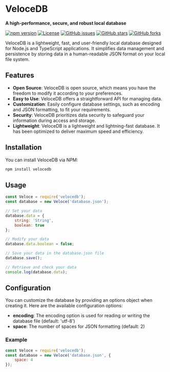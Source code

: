 # VeloceDB

**A high-performance, secure, and robust local database**

[![npm version](https://badge.fury.io/js/velocedb.svg)](https://www.npmjs.com/package/velocedb)
[![License](https://img.shields.io/badge/license-MIT-blue.svg)](https://opensource.org/licenses/MIT)
[![GitHub issues](https://img.shields.io/github/issues/absyro/VeloceDB.svg)](https://github.com/absyro/VeloceDB/issues)
[![GitHub stars](https://img.shields.io/github/stars/absyro/VeloceDB.svg)](https://github.com/absyro/VeloceDB/stargazers)
[![GitHub forks](https://img.shields.io/github/forks/absyro/VeloceDB.svg)](https://github.com/absyro/VeloceDB/forks)

VeloceDB is a lightweight, fast, and user-friendly local database designed for Node.js and TypeScript applications. It simplifies data management and persistence by storing data in a human-readable JSON format on your local file system.

## Features

- **Open Source**: VeloceDB is open source, which means you have the freedom to modify it according to your preferences.
- **Easy to Use**: VeloceDB offers a straightforward API for managing data.
- **Customization**: Easily configure database settings, such as encoding and JSON formatting, to fit your requirements.
- **Security**: VeloceDB prioritizes data security to safeguard your information during access and storage.
- **Lightweight**: VeloceDB is a lightweight and lightning-fast database. It has been optimized to deliver maximum speed and efficiency.

## Installation

You can install VeloceDB via NPM:

```bash
npm install velocedb
```

## Usage

```javascript
const Veloce = require('velocedb');
const database = new Veloce('database.json');

// Set your data
database.data = {
    string: 'String',
    boolean: true
};

// Modify your data
database.data.boolean = false;

// Save your data in the database.json file
database.save();

// Retrieve and check your data
console.log(database.data);
```

## Configuration

You can customize the database by providing an options object when creating it. Here are the available configuration options:

- **encoding**: The encoding option is used for reading or writing the database file (default: 'utf-8')
- **space**: The number of spaces for JSON formatting (default: 2)

### Example

```javascript
const Veloce = require('velocedb');
const database = new Veloce('database.json', {
    space: 4
});
```